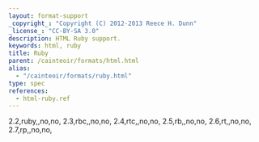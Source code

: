 ```yaml
---
layout: format-support
_copyright_: "Copyright (C) 2012-2013 Reece H. Dunn"
_license_: "CC-BY-SA 3.0"
description: HTML Ruby support.
keywords: html, ruby
title: Ruby
parent: /cainteoir/formats/html.html
alias:
  - "/cainteoir/formats/ruby.html"
type: spec
references:
  - html-ruby.ref
---
```


2.2,ruby,,no,no,
2.3,rbc,,no,no,
2.4,rtc,,no,no,
2.5,rb,,no,no,
2.6,rt,,no,no,
2.7,rp,,no,no,
